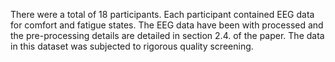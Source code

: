 There were a total of 18 participants. 
Each participant contained EEG data for comfort and fatigue states. 
The EEG data have been with processed and the pre-processing details are detailed in section 2.4. of the paper.
The data in this dataset was subjected to rigorous quality screening.
